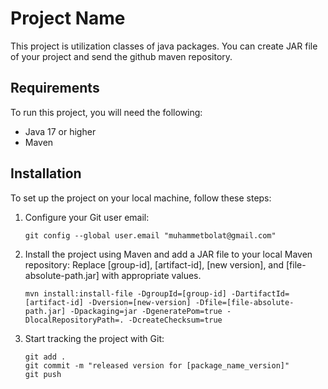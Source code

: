 # Project Name

This project is utilization classes of java packages. You can create JAR file of your project and send the github maven repository.

## Requirements

To run this project, you will need the following:

- Java 17 or higher
- Maven

## Installation

To set up the project on your local machine, follow these steps:

1. Configure your Git user email:

   ```shell
   git config --global user.email "muhammetbolat@gmail.com"

2. Install the project using Maven and add a JAR file to your local Maven repository:
   Replace [group-id], [artifact-id], [new version], and [file-absolute-path.jar] with appropriate values.
   ```shell
   mvn install:install-file -DgroupId=[group-id] -DartifactId=[artifact-id] -Dversion=[new-version] -Dfile=[file-absolute-path.jar] -Dpackaging=jar -DgeneratePom=true -DlocalRepositoryPath=. -DcreateChecksum=true

4. Start tracking the project with Git:
   ```shell
   git add .
   git commit -m "released version for [package_name_version]"
   git push


